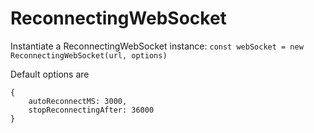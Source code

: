 # ReconnectingWebSocket

Instantiate a ReconnectingWebSocket instance:
`const webSocket = new ReconnectingWebSocket(url, options)`

Default options are

```
{
    autoReconnectMS: 3000,
    stopReconnectingAfter: 36000
}
```
